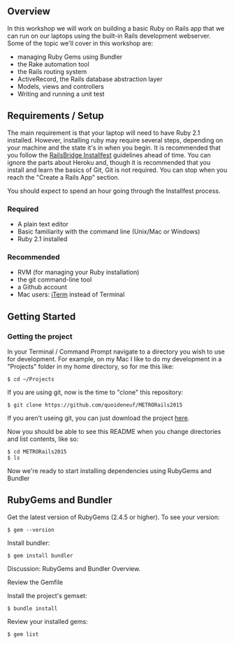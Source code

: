 ## Overview
In this workshop we will work on building a basic Ruby on Rails app that we can run on our laptops using the built-in Rails development webserver. Some of the topic we'll cover in this workshop are:

* managing Ruby Gems using Bundler
* the Rake automation tool
* the Rails routing system
* ActiveRecord, the Rails database abstraction layer
* Models, views and controllers
* Writing and running a unit test


## Requirements / Setup
The main requirement is that your laptop will need to have Ruby 2.1 installed. However, installing ruby may require several steps, depending on your machine and the state it's in when you begin. It is recommended that you follow the [RailsBridge Installfest](http://installfest.railsbridge.org/installfest/installfest) guidelines ahead of time. You can ignore the parts about Heroku and, though it is recommended that you install and learn the basics of Git, Git is not required. You can stop when you reach the "Create a Rails App" section. 

You should expect to spend an hour going through the Installfest process.

### Required
* A plain text editor
* Basic familiarity with the command line (Unix/Mac or Windows)
* Ruby 2.1 installed

### Recommended
* RVM (for managing your Ruby installation)
* the git command-line tool
* a Github account
* Mac users: [iTerm](http://iterm2.com/) instead of Terminal


## Getting Started

### Getting the project

In your Terminal / Command Prompt navigate to a directory you wish to use for development. For example, on my Mac I like to do my development in a "Projects" folder in my home directory, so for me this like:

    $ cd ~/Projects
    
If you are using git, now is the time to "clone" this repository:

    $ git clone https://github.com/quoideneuf/METRORails2015
    
If you aren't useing git, you can just download the project [here](https://github.com/quoideneuf/METRORails2015/releases).

Now you should be able to see this README when you change directories and list contents, like so:

    $ cd METRORails2015
	$ ls

Now we're ready to start installing dependencies using RubyGems and Bundler

## RubyGems and Bundler

Get the latest version of RubyGems (2.4.5 or higher). To see your version:   
    
	$ gem --version

Install bundler:

	$ gem install bundler
	
Discussion: RubyGems and Bundler Overview.

Review the Gemfile

Install the project's gemset:

	$ bundle install
	
Review your installed gems:

	$ gem list




  


